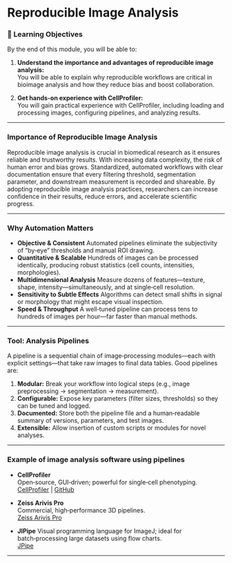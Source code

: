 # Reproducible Image Analysis


### 🎯 Learning Objectives

By the end of this module, you will be able to:

1. **Understand the importance and advantages of reproducible image analysis:** <br>
You will be able to explain why reproducible workflows are critical in bioimage analysis and how they reduce bias 
and boost collaboration.

2. **Get hands-on experience with CellProfiler:** <br>
You will gain practical experience with CellProfiler, including loading and processing images, configuring pipelines, 
and analyzing results.

---

### Importance of Reproducible Image Analysis

Reproducible image analysis is crucial in biomedical research as it ensures reliable and 
trustworthy results. With increasing data complexity, the risk of human error and bias grows. 
Standardized, automated workflows with clear documentation ensure that every 
filtering threshold, segmentation parameter, and downstream measurement is recorded and shareable.
By adopting reproducible image analysis practices, researchers can 
increase confidence in their results, reduce errors, and accelerate scientific progress.

---

### Why Automation Matters

* **Objective & Consistent**
  Automated pipelines eliminate the subjectivity of “by‑eye” thresholds and manual ROI drawing.
* **Quantitative & Scalable**
  Hundreds of images can be processed identically, producing robust statistics (cell counts, intensities, morphologies).
* **Multidimensional Analysis**
  Measure dozens of features—texture, shape, intensity—simultaneously, and at single‑cell resolution.
* **Sensitivity to Subtle Effects**
  Algorithms can detect small shifts in signal or morphology that might escape visual inspection.
* **Speed & Throughput**
  A well‑tuned pipeline can process tens to hundreds of images per hour—far faster than manual methods.

---

### Tool: Analysis Pipelines

A pipeline is a sequential chain of image‑processing modules—each with explicit settings—that take raw images to final data 
tables. Good pipelines are:

1. **Modular:** Break your workflow into logical steps (e.g., image preprocessing → segmentation → measurement).
2. **Configurable:** Expose key parameters (filter sizes, thresholds) so they can be tuned and logged.
3. **Documented:** Store both the pipeline file and a human‑readable summary of versions, parameters, and test images.
4. **Extensible:** Allow insertion of custom scripts or modules for novel analyses.

---

### Example of image analysis software using pipelines

- **CellProfiler**<br>
Open‑source, GUI‑driven; powerful for single‑cell phenotyping. <br>
[CellProfiler](https://cellprofiler.org/) | [GitHub](https://github.com/CellProfiler)

- **Zeiss Arivis Pro** <br>
Commercial, high‑performance 3D pipelines. <br>
[Zeiss Arivis Pro](https://www.zeiss.com/microscopy/de/produkte/software/arivis-pro.html)

- **JIPipe**
Visual programming language for ImageJ; ideal for batch‑processing large datasets using flow charts. <br>
[JPipe](https://jipipe.hki-jena.de/)

---

